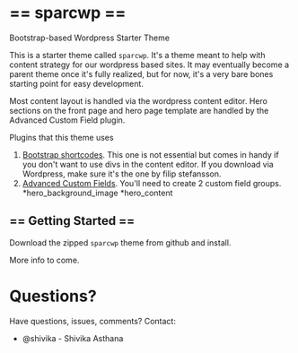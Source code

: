 == sparcwp ==
=========

Bootstrap-based Wordpress Starter Theme


This is a starter theme called `sparcwp`. It's a theme meant to help with content strategy for our wordpress based sites. It may eventually become a parent theme once it's fully realized, but for now, it's a very bare bones starting point for easy development. 

Most content layout is handled via the wordpress content editor. Hero sections on the front page and hero page template are handled by the Advanced Custom Field plugin.

Plugins that this theme uses
1. [Bootstrap shortcodes](http://filipstefansson.com/bootstrap-3-shortcodes/).  This one is not essential but comes in handy if you don't want to use divs in the content editor. If you download via Wordpress, make sure it's the one by filip stefansson.
2. [Advanced Custom Fields](http://www.advancedcustomfields.com/). You'll need to create 2 custom field groups.
*hero_background_image
*hero_content

== Getting Started ==
---------------------

Download the zipped `sparcwp` theme from github and install. 

More info to come.

# Questions?
Have questions, issues, comments? Contact:

* @shivika - Shivika Asthana

